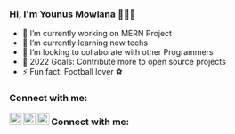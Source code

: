 ### Hi, I'm Younus Mowlana 👋👨‍💻

- 🔭 I’m currently working on MERN Project
- 🌱 I’m currently learning new techs
- 👯 I’m looking to collaborate with other Programmers
- 🥅 2022 Goals: Contribute more to open source projects
- ⚡ Fun fact: Football lover ⚽


### Connect with me:

<a href="https://www.linkedin.com/in/younus-mowlana"><img align="left" alt="younusmowlana | LinkedIn" width="22px" src="https://img.icons8.com/fluency/48/000000/linkedin.png" /><a/>
<a href="https://twitter.com/younusmowlana"><img align="left" alt="younusmowlana | Twitter" width="22px" src="https://img.icons8.com/fluency/48/000000/twitter.png" /><a/>
<a href="mailto:younusmonna1.@gmail.com"><img align="left" alt="younusmowlana | Mail" width="22px" src="https://img.icons8.com/fluency/48/000000/mail.png" /></a>
  
 ### Connect with me: 
